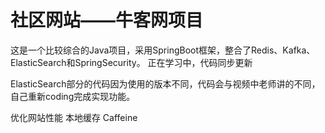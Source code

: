 # 社区网站——牛客网项目
这是一个比较综合的Java项目，采用SpringBoot框架，整合了Redis、Kafka、ElasticSearch和SpringSecurity。
正在学习中，代码同步更新

ElasticSearch部分的代码因为使用的版本不同，代码会与视频中老师讲的不同，自己重新coding完成实现功能。

优化网站性能 本地缓存 Caffeine
